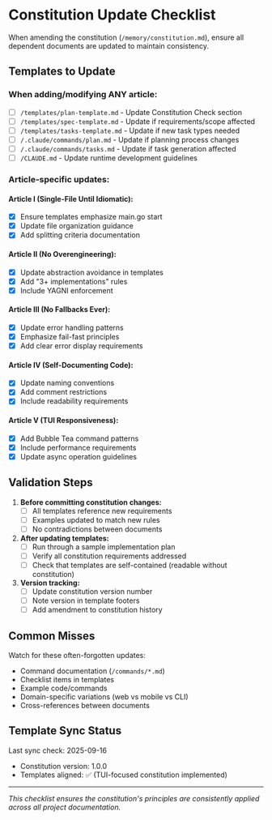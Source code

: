 # Constitution Update Checklist

When amending the constitution (`/memory/constitution.md`), ensure all dependent documents are updated to maintain consistency.

## Templates to Update

### When adding/modifying ANY article:
- [ ] `/templates/plan-template.md` - Update Constitution Check section
- [ ] `/templates/spec-template.md` - Update if requirements/scope affected
- [ ] `/templates/tasks-template.md` - Update if new task types needed
- [ ] `/.claude/commands/plan.md` - Update if planning process changes
- [ ] `/.claude/commands/tasks.md` - Update if task generation affected
- [ ] `/CLAUDE.md` - Update runtime development guidelines

### Article-specific updates:

#### Article I (Single-File Until Idiomatic):
- [x] Ensure templates emphasize main.go start
- [x] Update file organization guidance
- [x] Add splitting criteria documentation

#### Article II (No Overengineering):
- [x] Update abstraction avoidance in templates
- [x] Add "3+ implementations" rules
- [x] Include YAGNI enforcement

#### Article III (No Fallbacks Ever):
- [x] Update error handling patterns
- [x] Emphasize fail-fast principles
- [x] Add clear error display requirements

#### Article IV (Self-Documenting Code):
- [x] Update naming conventions
- [x] Add comment restrictions
- [x] Include readability requirements

#### Article V (TUI Responsiveness):
- [x] Add Bubble Tea command patterns
- [x] Include performance requirements
- [x] Update async operation guidelines

## Validation Steps

1. **Before committing constitution changes:**
   - [ ] All templates reference new requirements
   - [ ] Examples updated to match new rules
   - [ ] No contradictions between documents

2. **After updating templates:**
   - [ ] Run through a sample implementation plan
   - [ ] Verify all constitution requirements addressed
   - [ ] Check that templates are self-contained (readable without constitution)

3. **Version tracking:**
   - [ ] Update constitution version number
   - [ ] Note version in template footers
   - [ ] Add amendment to constitution history

## Common Misses

Watch for these often-forgotten updates:
- Command documentation (`/commands/*.md`)
- Checklist items in templates
- Example code/commands
- Domain-specific variations (web vs mobile vs CLI)
- Cross-references between documents

## Template Sync Status

Last sync check: 2025-09-16
- Constitution version: 1.0.0
- Templates aligned: ✅ (TUI-focused constitution implemented)

---

*This checklist ensures the constitution's principles are consistently applied across all project documentation.*